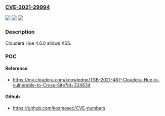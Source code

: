 ### [CVE-2021-29994](https://cve.mitre.org/cgi-bin/cvename.cgi?name=CVE-2021-29994)
![](https://img.shields.io/static/v1?label=Product&message=n%2Fa&color=blue)
![](https://img.shields.io/static/v1?label=Version&message=n%2Fa&color=blue)
![](https://img.shields.io/static/v1?label=Vulnerability&message=n%2Fa&color=brighgreen)

### Description

Cloudera Hue 4.6.0 allows XSS.

### POC

#### Reference
- https://my.cloudera.com/knowledge/TSB-2021-487-Cloudera-Hue-is-vulnerable-to-Cross-Site?id=324634

#### Github
- https://github.com/kosmosec/CVE-numbers

